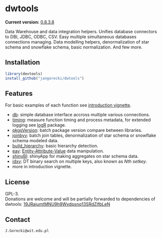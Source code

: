 # dwtools

**Current version:** [0.8.3.8](NEWS.md)  

Data Warehouse and data integration helpers. Unifies database connectors to DBI, JDBC, ODBC, CSV. Easy multiple simultaneous databases connections managing. Data modelling helpers, denormalization of star schema and snowflake schema, basic normalization. And few more.

## Installation

```r
library(devtools)
install_github("jangorecki/dwtools")
```

## Features

For basic examples of each function see [introduction vignette](https://cdn.rawgit.com/jangorecki/b02bdfb7a2bdb010f6cc/raw/392f1e32e23443699d2481ca6d7aefab3fa15499/dwtools.html).

- [db](tests/example-db.R): simple database interface accross multiple various connections.
- [timing](tests/example-timing.R): measure function timing and process metadata, for extended logging see [logR](https://github.com/jangorecki/logR) package.
- [pkgsVersion](tests/example-pkgs_version.R): batch package version compare between libraries.
- [joinbyv](tests/example-joinbyv.R): batch join tables, denormalization of star schema or snowflake schema modeled data.
- [build_hierarchy](tests/example-build_hierarchy.R): basic hierarchy detection.
- [eav](tests/example-eav.R): [Entity-Attribute-Value](https://en.wikipedia.org/wiki/Entity%E2%80%93attribute%E2%80%93value_model) data manipulation.
- [shinyBI](https://jangorecki.shinyapps.io/shinyBI/): shinyApp for making aggregates on star schema data.
- [idxv](tests/example-idxv.R): DT binary search on multiple keys, also known as *Nth setkey*.
- more in introduction vignette.

## License

GPL-3.  
Donations are welcome and will be partially forwarded to dependencies of dwtools: [19JRajumtMNU9h9Wvdpsnq13SRdZjfbLeN](https://blockchain.info/address/19JRajumtMNU9h9Wvdpsnq13SRdZjfbLeN)

## Contact

`J.Gorecki@wit.edu.pl`
